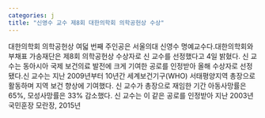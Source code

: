 ```yaml
---
categories: j
title: "신영수 교수 제8회 대한의학회 의학공헌상 수상"
---
```

대한의학회 의학공헌상 여덟 번째 주인공은 서울의대 신영수 명예교수다.대한의학회와 부채표 가송재단은 제8회 의학공헌상 수상자로 신 교수를 선정했다고 4일 밝혔다. 신 교수는 동아시아 국제 보건의료 발전에 크게 기여한 공로를 인정받아 올해 수상자로 선정됐다.신 교수는 지난 2009년부터 10년간 세계보건기구(WHO) 서태평양지역 총장으로 활동하며 지역 보건 향상에 기여했다. 신 교수가 총장으로 재임한 기간 아동사망률은 65%, 모성사망률은 33% 감소했다. 신 교수는 이 같은 공로를 인정받아 지난 2003년 국민훈장 모란장, 2015년